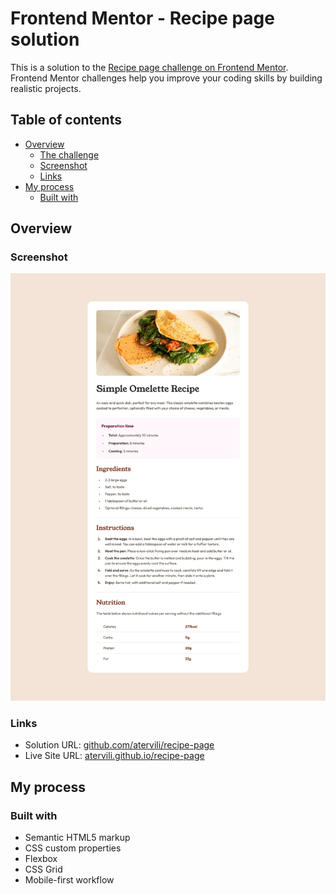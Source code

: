 # Frontend Mentor - Recipe page solution

This is a solution to the [Recipe page challenge on Frontend Mentor](https://www.frontendmentor.io/challenges/recipe-page-KiTsR8QQKm). Frontend Mentor challenges help you improve your coding skills by building realistic projects.

## Table of contents

- [Overview](#overview)
  - [The challenge](#the-challenge)
  - [Screenshot](#screenshot)
  - [Links](#links)
- [My process](#my-process)
  - [Built with](#built-with)

## Overview

### Screenshot

![](./screenshot.png)

### Links

- Solution URL: [github.com/atervili/recipe-page](https://github.com/atervili/recipe-page)
- Live Site URL: [atervili.github.io/recipe-page](https://atervili.github.io/recipe-page)

## My process

### Built with

- Semantic HTML5 markup
- CSS custom properties
- Flexbox
- CSS Grid
- Mobile-first workflow
